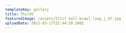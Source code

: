 ```yaml
---
templateKey: gallery
title: Third5
featuredImage: /assets/57117_hall-brawl_loog_j_07.jpg
uploadDate: 2021-03-17T22:44:20.100Z
---
```

